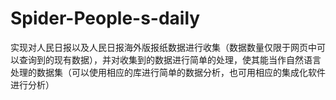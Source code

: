 # Spider-People-s-daily
实现对人民日报以及人民日报海外版报纸数据进行收集（数据数量仅限于网页中可以查询到的现有数据），并对收集到的数据进行简单的处理，使其能当作自然语言处理的数据集（可以使用相应的库进行简单的数据分析，也可用相应的集成化软件进行分析）
